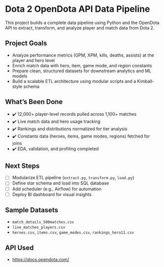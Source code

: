 
# Dota 2 OpenDota API Data Pipeline

This project builds a complete data pipeline using Python and the OpenDota API to extract, transform, and analyze player and match data from Dota 2.

## Project Goals

- Analyze performance metrics (GPM, XPM, kills, deaths, assists) at the player and hero level
- Enrich match data with hero, item, game mode, and region constants
- Prepare clean, structured datasets for downstream analytics and ML models
- Build a scalable ETL architecture using modular scripts and a Kimball-style schema

## What’s Been Done

- ✔️ 12,000+ player-level records pulled across 1,100+ matches
- ✔️ Live match data and hero usage tracking
- ✔️ Rankings and distributions normalized for tier analysis
- ✔️ Constants data (heroes, items, game modes, regions) fetched for joins
- ✔️ EDA, validation, and profiling completed

## Next Steps

- [ ] Modularize ETL pipeline (`extract.py`, `transform.py`, `load.py`)
- [ ] Define star schema and load into SQL database
- [ ] Add scheduler (e.g., Airflow) for automation
- [ ] Deploy BI dashboard for visual insights

## Sample Datasets

- `match_details_500matches.csv`
- `live_matches_players.csv`
- `heroes.csv`, `items.csv`, `game_modes.csv`, `rankings_hero11.csv`

## API Used

- https://docs.opendota.com/

